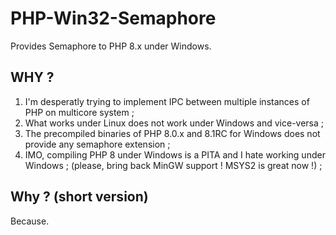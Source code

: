# PHP-Win32-Semaphore
Provides Semaphore to PHP 8.x under Windows.

## WHY ?

1. I'm desperatly trying to implement IPC between multiple instances of PHP on multicore system ;
2. What works under Linux does not work under Windows and vice-versa ;
3. The precompiled binaries of PHP 8.0.x and 8.1RC for Windows does not provide any semaphore extension ;
4. IMO, compiling PHP 8 under Windows is a PITA and I hate working under Windows ; (please, bring back MinGW support ! MSYS2 is great now !) ;

## Why ? (short version)

Because.
